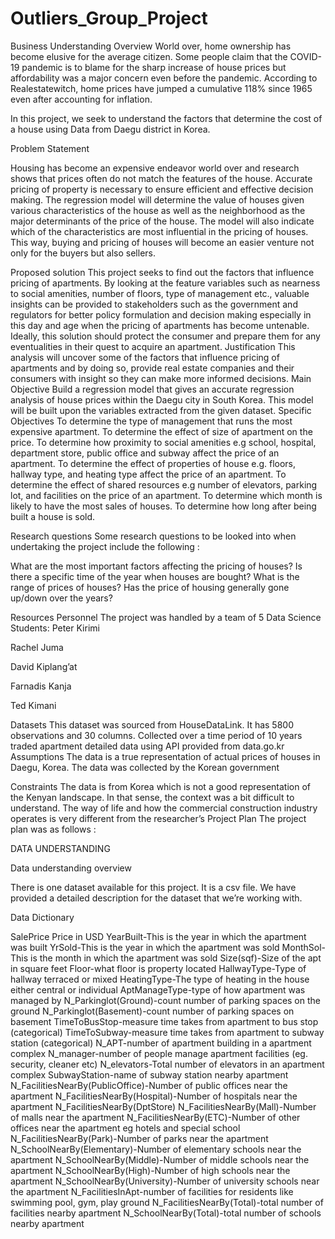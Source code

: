 # Outliers_Group_Project



Business Understanding
Overview
World over, home ownership has become elusive for the average citizen. Some people claim that the COVID-19 pandemic is to blame for the sharp increase of house prices but affordability was a major concern even before the pandemic. According to Realestatewitch, home prices have jumped a cumulative 118% since 1965 even after accounting for inflation. 

In this project, we seek to understand the factors that determine the cost of a house using Data from Daegu district in Korea. 

Problem Statement

Housing has become an expensive endeavor world over and research shows that prices often do not match the features of the house. Accurate pricing of property is necessary to ensure efficient and effective decision making. 
The regression model will determine the value of houses given various characteristics of the house as well as the neighborhood as the major determinants of the price of the house. The model will also indicate which of the characteristics are most influential in the pricing of houses. This way, buying and pricing of houses will become an easier venture not only for the buyers but also sellers. 

Proposed solution
This project seeks to find out the factors that influence pricing of apartments. By looking at the feature variables such as nearness to social amenities, number of floors, type of management etc.,  valuable insights can be provided to stakeholders such as the government and regulators for better policy formulation and decision making especially in this day and age when the pricing of apartments has become untenable. Ideally, this solution should protect the consumer and prepare them for any eventualities in their quest to acquire an apartment. 
Justification
This analysis will uncover some of the factors that influence pricing of apartments and by doing so, provide real estate companies and their consumers with insight so they can make more informed decisions. 
Main Objective
Build a regression model that gives an accurate regression analysis of house prices within the Daegu city in South Korea. This model will be built upon the variables extracted from the given dataset. 
Specific Objectives 
To determine the type of management that runs the most expensive apartment.
To determine the effect of size of apartment on the price.
To determine how proximity to social amenities e.g school, hospital, department store, public office and subway affect the price of an apartment. 
To determine the effect of properties of house e.g. floors, hallway type, and heating type affect the price of an apartment.
To determine the effect of shared resources e.g number of elevators, parking lot, and facilities on the price of an apartment. 
To determine which month is likely to have the most sales of houses.
To determine how long after being built a house is sold. 

Research questions
Some research questions to be looked into when undertaking the project include the following : 

What are the most important factors affecting the pricing of houses?
Is there a specific time of the year when houses are bought?
What is the range of prices of houses?
Has the price of housing generally gone up/down over the years?

Resources
Personnel
The project was handled by a team of 5 Data Science Students:
Peter Kirimi

Rachel Juma

David Kiplang’at

Farnadis Kanja

Ted Kimani 

Datasets
This dataset was sourced from HouseDataLink. It has 5800 observations and 30 columns. Collected over a time period of 10 years traded apartment detailed data using API provided from data.go.kr
Assumptions
The data is a true representation of actual prices of houses in Daegu, Korea. The data was collected by the Korean government 

Constraints
The data is from Korea which is not a good representation of the Kenyan landscape. In that sense, the context was a bit difficult to understand. The way of life and how the commercial construction industry operates is very different from the researcher’s 
Project Plan 
The project plan was as follows : 


DATA UNDERSTANDING


Data understanding overview

There is one dataset available for this project. It is a csv file.
We have provided a detailed description for the dataset that we’re working with.

Data Dictionary 


SalePrice
Price in USD
YearBuilt-This is the year in which the apartment  was built
YrSold-This is the year in which the apartment  was sold
MonthSol-This is the month in which the apartment was sold 
Size(sqf)-Size of the apt in square feet
Floor-what floor is property located
HallwayType-Type of hallway terraced or mixed
HeatingType-The type of heating in the house either central or individual 
AptManageType-type of how apartment was managed by
N_Parkinglot(Ground)-count number of parking spaces on the ground
N_Parkinglot(Basement)-count number of parking spaces on basement
TimeToBusStop-measure time takes from apartment to bus stop (categorical)
TimeToSubway-measure time takes from apartment to subway station (categorical)
N_APT-number of apartment building in a apartment complex
N_manager-number of people manage apartment facilities (eg. security, cleaner etc)
N_elevators-Total number of elevators in an apartment complex
SubwayStation-name of subway station nearby apartment
N_FacilitiesNearBy(PublicOffice)-Number of public offices near the apartment
N_FacilitiesNearBy(Hospital)-Number of hospitals near the apartment
N_FacilitiesNearBy(DptStore)
N_FacilitiesNearBy(Mall)-Number of malls  near the apartment
N_FacilitiesNearBy(ETC)-Number of other offices near the apartment eg hotels and special school
N_FacilitiesNearBy(Park)-Number of parks near the apartment
N_SchoolNearBy(Elementary)-Number of elementary schools near the apartment
N_SchoolNearBy(Middle)-Number of middle schools near the apartment
N_SchoolNearBy(High)-Number of high schools near the apartment
N_SchoolNearBy(University)-Number of university schools near the apartment
N_FacilitiesInApt-number of facilities for residents like swimming pool, gym, play ground
N_FacilitiesNearBy(Total)-total number of facilities nearby apartment
N_SchoolNearBy(Total)-total number of schools nearby apartment


